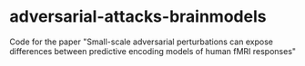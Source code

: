 # adversarial-attacks-brainmodels
Code for the paper "Small-scale adversarial perturbations can expose differences between predictive encoding models of human fMRI responses"
